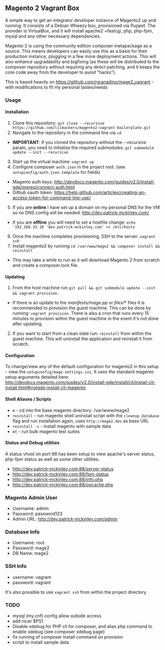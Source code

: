 ## Magento 2 Vagrant Box

A simple way to get an integrator developer instance of Magento2 up and running. It consists of a Debian Wheezy box, provisioned via Puppet. The provider is VirtualBox, and it will install apache2 +fastcgi, php, php-fpm, mysql and any other necessary dependancies.

Magento 2 is using the community edition composer metapackage as a source. This means developers can easily use this as a basis for their production instance, plugging in a few more deployment actions. This will also enhance upgradability and bigfixing (as these will be distributed to the composer repository without requiring any direct patching, and it keeps the core code away from the developer to avoid "hacks").

This is based heavily on https://github.com/rgranadino/mage2_vagrant - with modifications to fit my personal tastes/needs

### Usage
#### Installation
1. Clone this repository: `git clone --recursive https://github.com/lilmuckers/magento2-vagrant-boilerplate.git`
2. Navigate to the repository in the command line via `cd`
  * **IMPORTANT**: If you cloned the repository without the *--recursive* param, you need to initialize the required submodules: `git submodule update --init --recursive`
3. Start up the virtual machine: `vagrant up`
4. Configure composer `auth.json` in the project root. (see `setupconfig/auth.json.template` for fields)
  * Magento auth keys: http://devdocs.magento.com/guides/v2.0/install-gde/prereq/connect-auth.html
  * Github oauth token: https://help.github.com/articles/creating-an-access-token-for-command-line-use/
5. If you are **online** I have set up a domain on my personal DNS for the VM so no DNS config will be needed: http://dev.patrick-mckinley.com/
  * If you are **offline** you will need to set a hostfile change: `echo '192.168.33.10 'dev.patrick-mckinley.com' >> /etc/hosts`
6. Once the machine completes provisioning, SSH to the server: `vagrant ssh`
7. Install magento2 by running `cd /var/www/mage2 && composer install && reinstall`
  * This may take a while to run as it will download Magento 2 from scratch and create a composer.lock file.

#### Updating
1. From the host machine run `git pull && git submodule update --init && vagrant provision`.
  * If there is an update to the *manifests/mage.pp* or *files/** files it is recommended to provision the guest machine. This can be done by running: `vagrant provision`. There is also a cron that runs every 15 minutes to
provision within the guest machine in the event it's not done after updating.
2. If you want to start from a clean slate run: `reinstall` from within the guest machine. This will uninstall the application and reinstall it from scratch.

#### Configuration
To change/view any of the default configuration for magento2 in this setup - view the `setupconfig/mage-settings.ini`. It uses the standard magento setup arguments detailed here: http://devdocs.magento.com/guides/v2.0/install-gde/install/cli/install-cli-install.html#instgde-install-cli-magento

#### Shell Aliases / Scripts
* `m` - cd into the base magento directory: /var/www/mage2
* `reinstall` - run magento shell uninstall script with the `cleanup_database` flag and run installation again, uses `http://mage2.dev` as base URL
 * `reinstall -s` - install magento with sample data
* `mt` - run bulk magento test suites

#### Status and Debug utilities
A status vhost on port 88 has been setup to view apache's server status, php-fpm status as well as some other utilities.

* http://dev.patrick-mckinley.com:88/server-status
* http://dev.patrick-mckinley.com:88/fpm-status
* http://dev.patrick-mckinley.com:88/info.php
* http://dev.patrick-mckinley.com:88/opcache.php

### Magento Admin User
* Username: admin
* Password: password123
* Admin URL: http://dev.patrick-mckinley.com/admin

### Database Info
* Username: root
* Password: mage2
* DB Name: mage2

### SSH Info
* username: vagrant
* password: vagrant

It's also possible to use `vagrant ssh` from within the project directory


### TODO
* mysql (my.cnf) config allow outside access
* add nicer $PS1
* Disable xdebug for PHP cli for composer, and alias php command to enable xdebug (see composer xdebug page)
* fix running of composer install command on provision
* script to install sample data
